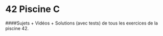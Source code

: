 # 42 Piscine C

####Sujets + Vidéos + Solutions (avec tests) de tous les exercices de la piscine 42.
